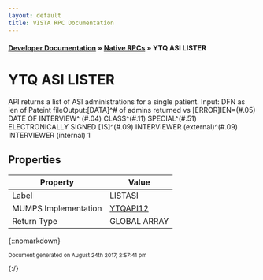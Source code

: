 ```yaml
---
layout: default
title: VISTA RPC Documentation
---
```


#### [Developer Documentation](../index) &#187; [Native RPCs](TableOfContents) &#187; YTQ ASI LISTER<br/>
# YTQ ASI LISTER

API returns a list of ASI administrations for a single patient. Input: DFN as ien of Pateint fileOutput:[DATA]^# of admins returned vs [ERROR]IEN=(#.05) DATE OF INTERVIEW^ (#.04) CLASS^(#.11) SPECIAL^(#.51) ELECTRONICALLY SIGNED [1S]^(#.09) INTERVIEWER (external)^(#.09) INTERVIEWER (internal) 1

## Properties

Property | Value
--- | ---
Label | LISTASI
MUMPS Implementation | [YTQAPI12](http://code.osehra.org/dox/Routine_YTQAPI12_source.html)
Return Type | GLOBAL ARRAY




{::nomarkdown} <br/><p style="font-size: 11px">Document generated on August 24th 2017, 2:57:41 pm</p>{:/}